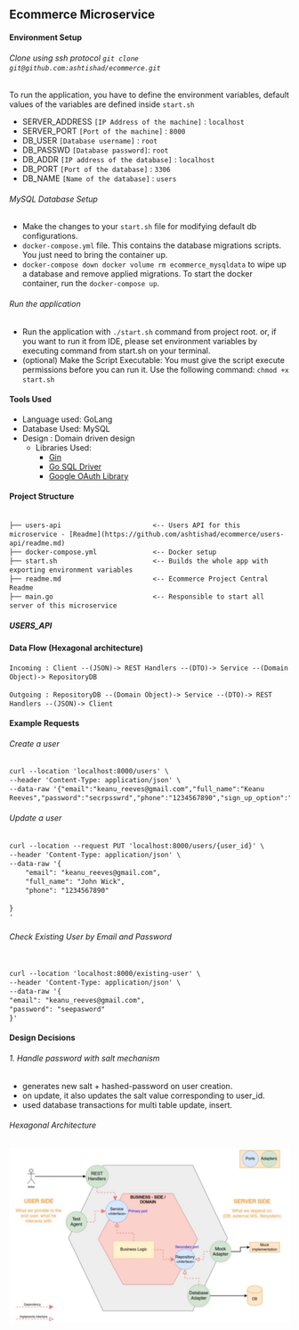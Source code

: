 ## Ecommerce Microservice

#### Environment Setup

###### Clone using ssh protocol `git clone git@github.com:ashtishad/ecommerce.git`

To run the application, you have to define the environment variables, default values of the variables are defined inside `start.sh`

- SERVER_ADDRESS    `[IP Address of the machine]` : `localhost`
- SERVER_PORT       `[Port of the machine]` : `8000` 
- DB_USER           `[Database username]` : `root`
- DB_PASSWD         `[Database password]`: `root`
- DB_ADDR           `[IP address of the database]` : `localhost`
- DB_PORT           `[Port of the database]` : `3306`
- DB_NAME           `[Name of the database]` : `users`

###### MySQL Database Setup
* Make the changes to your `start.sh` file for modifying default db configurations.
* `docker-compose.yml` file. This contains the database migrations scripts. You just need to bring the container up.
* `docker-compose down
  docker volume rm ecommerce_mysqldata` to wipe up a database and remove applied migrations.
  To start the docker container, run the `docker-compose up`.

###### Run the application
* Run the application with `./start.sh` command from project root. or, if you want to run it from IDE, please set
  environment variables by executing command from start.sh on your terminal.
* (optional) Make the Script Executable: You must give the script execute permissions before you can run it. Use the following command:
    `chmod +x start.sh`

#### Tools Used

* Language used: GoLang
* Database Used: MySQL
* Design       : Domain driven design
  * Libraries Used:
    * [Gin](https://github.com/gin-gonic/gin)
    * [Go SQL Driver](https://github.com/go-sql-driver/mysql)
    * [Google OAuth Library](golang.org/x/oauth2/google)

#### Project Structure
```

├── users-api                       <-- Users API for this microservice - [Readme](https://github.com/ashtishad/ecommerce/users-api/readme.md)
├── docker-compose.yml              <-- Docker setup
├── start.sh                        <-- Builds the whole app with exporting environment variables
├── readme.md                       <-- Ecommerce Project Central Readme
├── main.go                         <-- Responsible to start all server of this microservice

```

##### USERS_API

#### Data Flow (Hexagonal architecture)

    Incoming : Client --(JSON)-> REST Handlers --(DTO)-> Service --(Domain Object)-> RepositoryDB

    Outgoing : RepositoryDB --(Domain Object)-> Service --(DTO)-> REST Handlers --(JSON)-> Client


#### Example Requests

###### Create a user

```
curl --location 'localhost:8000/users' \
--header 'Content-Type: application/json' \
--data-raw '{"email":"keanu_reeves@gmail.com","full_name":"Keanu Reeves","password":"secrpsswrd","phone":"1234567890","sign_up_option":"general"}'
```

###### Update a user

```
curl --location --request PUT 'localhost:8000/users/{user_id}' \
--header 'Content-Type: application/json' \
--data-raw '{
	"email": "keanu_reeves@gmail.com",
	"full_name": "John Wick",
    "phone": "1234567890"
	
}
'
```

###### Check Existing User by Email and Password

```

curl --location 'localhost:8000/existing-user' \
--header 'Content-Type: application/json' \
--data-raw '{
"email": "keanu_reeves@gmail.com",
"password": "seepasword"
}'

```

#### Design Decisions

###### 1. Handle password with salt mechanism

* generates new salt + hashed-password on user creation.
* on update, it also updates the salt value corresponding to user_id.
* used database transactions for multi table update, insert.


###### Hexagonal Architecture

![hexagonal_architecture.png](assets%2Fimages%2Fhexagonal_architecture.png)
